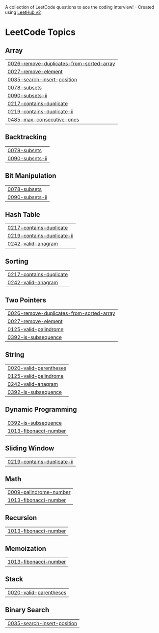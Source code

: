 A collection of LeetCode questions to ace the coding interview! - Created using [LeetHub v2](https://github.com/arunbhardwaj/LeetHub-2.0)
<!---LeetCode Topics Start-->
# LeetCode Topics
## Array
|  |
| ------- |
| [0026-remove-duplicates-from-sorted-array](https://github.com/Mayurimane936/LeetCode-/tree/master/0026-remove-duplicates-from-sorted-array) |
| [0027-remove-element](https://github.com/Mayurimane936/LeetCode-/tree/master/0027-remove-element) |
| [0035-search-insert-position](https://github.com/Mayurimane936/LeetCode-/tree/master/0035-search-insert-position) |
| [0078-subsets](https://github.com/Mayurimane936/LeetCode-/tree/master/0078-subsets) |
| [0090-subsets-ii](https://github.com/Mayurimane936/LeetCode-/tree/master/0090-subsets-ii) |
| [0217-contains-duplicate](https://github.com/Mayurimane936/LeetCode-/tree/master/0217-contains-duplicate) |
| [0219-contains-duplicate-ii](https://github.com/Mayurimane936/LeetCode-/tree/master/0219-contains-duplicate-ii) |
| [0485-max-consecutive-ones](https://github.com/Mayurimane936/LeetCode-/tree/master/0485-max-consecutive-ones) |
## Backtracking
|  |
| ------- |
| [0078-subsets](https://github.com/Mayurimane936/LeetCode-/tree/master/0078-subsets) |
| [0090-subsets-ii](https://github.com/Mayurimane936/LeetCode-/tree/master/0090-subsets-ii) |
## Bit Manipulation
|  |
| ------- |
| [0078-subsets](https://github.com/Mayurimane936/LeetCode-/tree/master/0078-subsets) |
| [0090-subsets-ii](https://github.com/Mayurimane936/LeetCode-/tree/master/0090-subsets-ii) |
## Hash Table
|  |
| ------- |
| [0217-contains-duplicate](https://github.com/Mayurimane936/LeetCode-/tree/master/0217-contains-duplicate) |
| [0219-contains-duplicate-ii](https://github.com/Mayurimane936/LeetCode-/tree/master/0219-contains-duplicate-ii) |
| [0242-valid-anagram](https://github.com/Mayurimane936/LeetCode-/tree/master/0242-valid-anagram) |
## Sorting
|  |
| ------- |
| [0217-contains-duplicate](https://github.com/Mayurimane936/LeetCode-/tree/master/0217-contains-duplicate) |
| [0242-valid-anagram](https://github.com/Mayurimane936/LeetCode-/tree/master/0242-valid-anagram) |
## Two Pointers
|  |
| ------- |
| [0026-remove-duplicates-from-sorted-array](https://github.com/Mayurimane936/LeetCode-/tree/master/0026-remove-duplicates-from-sorted-array) |
| [0027-remove-element](https://github.com/Mayurimane936/LeetCode-/tree/master/0027-remove-element) |
| [0125-valid-palindrome](https://github.com/Mayurimane936/LeetCode-/tree/master/0125-valid-palindrome) |
| [0392-is-subsequence](https://github.com/Mayurimane936/LeetCode-/tree/master/0392-is-subsequence) |
## String
|  |
| ------- |
| [0020-valid-parentheses](https://github.com/Mayurimane936/LeetCode-/tree/master/0020-valid-parentheses) |
| [0125-valid-palindrome](https://github.com/Mayurimane936/LeetCode-/tree/master/0125-valid-palindrome) |
| [0242-valid-anagram](https://github.com/Mayurimane936/LeetCode-/tree/master/0242-valid-anagram) |
| [0392-is-subsequence](https://github.com/Mayurimane936/LeetCode-/tree/master/0392-is-subsequence) |
## Dynamic Programming
|  |
| ------- |
| [0392-is-subsequence](https://github.com/Mayurimane936/LeetCode-/tree/master/0392-is-subsequence) |
| [1013-fibonacci-number](https://github.com/Mayurimane936/LeetCode-/tree/master/1013-fibonacci-number) |
## Sliding Window
|  |
| ------- |
| [0219-contains-duplicate-ii](https://github.com/Mayurimane936/LeetCode-/tree/master/0219-contains-duplicate-ii) |
## Math
|  |
| ------- |
| [0009-palindrome-number](https://github.com/Mayurimane936/LeetCode-/tree/master/0009-palindrome-number) |
| [1013-fibonacci-number](https://github.com/Mayurimane936/LeetCode-/tree/master/1013-fibonacci-number) |
## Recursion
|  |
| ------- |
| [1013-fibonacci-number](https://github.com/Mayurimane936/LeetCode-/tree/master/1013-fibonacci-number) |
## Memoization
|  |
| ------- |
| [1013-fibonacci-number](https://github.com/Mayurimane936/LeetCode-/tree/master/1013-fibonacci-number) |
## Stack
|  |
| ------- |
| [0020-valid-parentheses](https://github.com/Mayurimane936/LeetCode-/tree/master/0020-valid-parentheses) |
## Binary Search
|  |
| ------- |
| [0035-search-insert-position](https://github.com/Mayurimane936/LeetCode-/tree/master/0035-search-insert-position) |
<!---LeetCode Topics End-->
